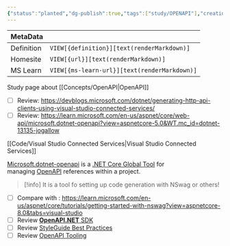 ```yaml
---
{"status":"planted","dg-publish":true,"tags":["study/OPENAPI"],"creation_date":"2024-05-06 16:43","definition":"undefined","ms-learn-url":"undefined","url":"undefined","aliases":null,"permalink":"/study/openapi-study/","dgPassFrontmatter":true}
---
```



| MetaData   |                                              |
| ---------- | -------------------------------------------- |
| Definition | `VIEW[{definition}][text(renderMarkdown)]`   |
| Homesite   | `VIEW[{url}][text(renderMarkdown)]`          |
| MS Learn   | `VIEW[{ms-learn-url}][text(renderMarkdown)]` |
Study page about [[Concepts/OpenAPI\|OpenAPI]]

- [ ] Review: https://devblogs.microsoft.com/dotnet/generating-http-api-clients-using-visual-studio-connected-services/
- [ ] Review: https://learn.microsoft.com/en-us/aspnet/core/web-api/microsoft.dotnet-openapi?view=aspnetcore-5.0&WT.mc_id=dotnet-13135-jogallow

[[Code/Visual Studio Connected Services\|Visual Studio Connected Services]]

[Microsoft.dotnet-openapi](https://www.nuget.org/packages/Microsoft.dotnet-openapi) is a [.NET Core Global Tool](https://learn.microsoft.com/en-us/dotnet/core/tools/global-tools) for managing [OpenAPI](https://github.com/OAI/OpenAPI-Specification) references within a project.

> [!info]
> It is a tool fo setting up code generation with NSwag or others!

- [ ] Compare with : https://learn.microsoft.com/en-us/aspnet/core/tutorials/getting-started-with-nswag?view=aspnetcore-8.0&tabs=visual-studio
- [ ] Review [**OpenAPI.NET** SDK](https://github.com/Microsoft/OpenAPI.NET)
- [ ] Review [StyleGuide Best Practices](https://apistylebook.com/design/guidelines/)
- [ ] Review [OpenAPI Tooling](https://tools.openapis.org/)
